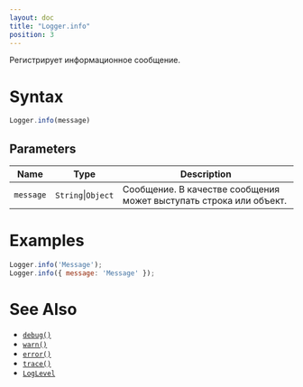 ```yaml
---
layout: doc
title: "Logger.info"
position: 3
---
```


Регистрирует информационное сообщение.

# Syntax

```js
Logger.info(message)
```

## Parameters

|Name|Type|Description|
|----|----|-----------|
|`message`|`String`&#124;`Object`|Сообщение. В качестве сообщения может выступать строка или объект.|

# Examples

```js
Logger.info('Message');
Logger.info({ message: 'Message' });
```

# See Also

* [`debug()`](../Logger.debug/)
* [`warn()`](../Logger.warn/)
* [`error()`](../Logger.error/)
* [`trace()`](../Logger.trace/)
* [`LogLevel`](../LogLevel/)
